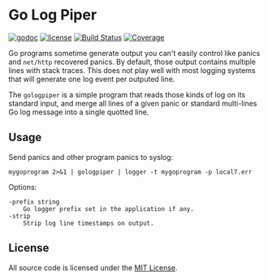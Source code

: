 # Go Log Piper

[![godoc](http://img.shields.io/badge/godoc-reference-blue.svg?style=flat)](https://godoc.org/github.com/rs/gologpiper) [![license](http://img.shields.io/badge/license-MIT-red.svg?style=flat)](https://raw.githubusercontent.com/rs/gologpiper/master/LICENSE) [![Build Status](https://travis-ci.org/rs/gologpiper.svg?branch=master)](https://travis-ci.org/rs/gologpiper) [![Coverage](http://gocover.io/_badge/github.com/rs/gologpiper)](http://gocover.io/github.com/rs/gologpiper)

Go programs sometime generate output you can't easily control like panics and `net/http` recovered panics. By default, those output contains multiple lines with stack traces. This does not play well with most logging systems that will generate one log event per outputed line.

The `gologpiper` is a simple program that reads those kinds of log on its standard input, and merge all lines of a given panic or standard multi-lines Go log message into a single quotted line.

## Usage

Send panics and other program panics to syslog:

    mygoprogram 2>&1 | gologpiper | logger -t mygoprogram -p local7.err

Options:

    -prefix string
    	Go logger prefix set in the application if any.
    -strip
    	Strip log line timestamps on output.

## License

All source code is licensed under the [MIT License](https://raw.github.com/rs/gologpiper/master/LICENSE).